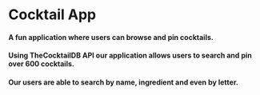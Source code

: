 # Cocktail App <br>
#### A fun application where users can browse and pin cocktails.
#### Using TheCocktailDB API our application allows users to search and pin over 600 cocktails.
#### Our users are able to search by name, ingredient and even by letter.
